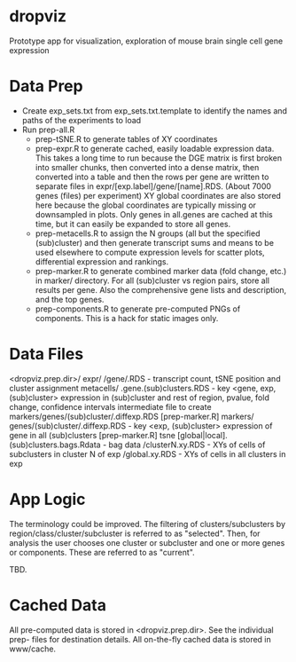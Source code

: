 # dropviz
Prototype app for visualization, exploration of mouse brain single cell gene expression

Data Prep
=========
  
- Create exp_sets.txt from exp_sets.txt.template to identify the names and paths of the experiments to load
- Run prep-all.R
  - prep-tSNE.R to generate tables of XY coordinates
  - prep-expr.R to generate cached, easily loadable expression data. This takes a long time to run because the DGE matrix is first broken into smaller chunks, then converted into a dense matrix, then converted into a table and then the rows per gene are written to separate files in expr/[exp.label]/gene/[name].RDS. (About 7000 genes (files) per experiment)
XY global coordinates are also stored here because the global coordinates are typically missing or downsampled in plots. Only genes in all.genes are cached at this time, but it can easily be expanded to store all genes.
  - prep-metacells.R to assign the N groups (all but the specified (sub)cluster) and then generate transcript sums and means to be used elsewhere to compute expression levels for scatter plots, differential expression and rankings.
  - prep-marker.R to generate combined marker data (fold change, etc.) in marker/ directory. For all (sub)cluster vs region pairs, store all results per gene. Also the comprehensive gene lists and description, and the top genes. 
  - prep-components.R to generate pre-computed PNGs of components. This is a hack for static images only.

Data Files
==========

 <dropviz.prep.dir>/
    expr/
	    <exp>/gene/<gene>.RDS - transcript count, tSNE position and cluster assignment
	metacells/
		<exp>.gene.(sub)clusters.RDS - key <gene, exp, (sub)cluster> expression in (sub)cluster and rest of region, pvalue, fold change, confidence intervals
			intermediate file to create markers/genes/(sub)cluster/<gene>.diffexp.RDS  [prep-marker.R]
    markers/
		genes/(sub)cluster/<gene>.diffexp.RDS - key <exp, (sub)cluster> expression of gene in all (sub)clusters [prep-marker.R]
    tsne
	    [global|local].(sub)clusters.bags.Rdata - bag data
		<exp>/clusterN.xy.RDS - XYs of cells of subclusters in cluster N of exp
		<exp>/global.xy.RDS - XYs of cells in all clusters in exp
		
App Logic
=========

The terminology could be improved. The filtering of clusters/subclusters by region/class/cluster/subcluster is referred to as "selected".
Then, for analysis the user chooses one cluster or subcluster and one or more genes or components. These are referred to as "current".

TBD.

Cached Data
===========

All pre-computed data is stored in <dropviz.prep.dir>. See the individual prep- files for destination details.
All on-the-fly cached data is stored in www/cache.
